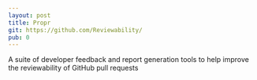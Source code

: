 ```yaml
---	
layout: post	
title: Propr	
git: https://github.com/Reviewability/	
pub: 0	
---	
```


A suite of developer feedback and report generation tools to help improve the reviewability of GitHub pull requests
